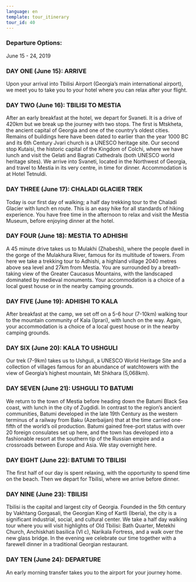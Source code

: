 ```yaml
---
language: en
template: tour_itinerary
tour_id: 40
---
```

### Departure Options:


June 15 - 24, 2019

### DAY ONE (June 15): ARRIVE


Upon your arrival into Tbilisi Airport (Georgia’s main international airport), we
meet you to take you to your hotel where you can relax after your flight.

### DAY TWO (June 16): TBILISI TO MESTIA


After an early breakfast at the hotel, we depart for Svaneti. It is a drive of 420km
but we break up the journey with two stops. The first is Mtskheta, the ancient capital
of Georgia and one of the country’s oldest cities. Remains of buildings here have
been dated to earlier than the year 1000 BC and its 6th Century Jvari church is
a UNESCO heritage site. Our second stop Kutaisi, the historic capital of the Kingdom
of Colchi, where we have lunch and visit the Gelati and Bagrati Cathedrals (both
UNESCO world heritage sites). We arrive into Svaneti, located in the Northwest of
Georgia, and travel to Mestia in its very centre, in time for dinner. Accommodation
is at Hotel Tetnuldi.

### DAY THREE (June 17): CHALADI GLACIER TREK


Today is our first day of walking; a half day trekking tour to the Chaladi Glacier
with lunch en route. This is an easy hike for all standards of hiking experience.
You have free time in the afternoon to relax and visit the Mestia Museum, before
enjoying dinner at the hotel.

### DAY FOUR (June 18): MESTIA TO ADHISHI


A 45 minute drive takes us to Mulakhi (Zhabeshi), where the people dwell in the gorge
of the Mulakhura River, famous for its multitude of towers. From here we take a
trekking tour to Adhishi, a highland village 2040 metres above sea level and 27km
from Mestia. You are surrounded by a breath-taking view of the Greater Caucasus
Mountains, with the landscaped dominated by medieval monuments. Your accommodation
is a choice of a local guest house or in the nearby camping grounds.

### DAY FIVE (June 19): ADHISHI TO KALA


After breakfast at the camp, we set off on a 5-6 hour (7-10km) walking tour to the
mountain community of Kala (Iprari), with lunch on the way. Again, your accommodation
is a choice of a local guest house or in the nearby camping grounds.

### DAY SIX (June 20): KALA TO USHGULI


Our trek (7-9km) takes us to Ushguli, a UNESCO World Heritage Site and a collection
of villages famous for an abundance of watchtowers with the view of Georgia’s highest
mountain, Mt Shkhara (5,068km).

### DAY SEVEN (June 21): USHGULI TO BATUMI


We return to the town of Mestia before heading down the Batumi Black Sea coast, with
lunch in the city of Zugdidi. In contrast to the region’s ancient communities, Batumi
developed in the late 19th Century as the western terminus of a railway from Baku
(Azerbaijan) that at the time carried one-fifth of the world’s oil production. Batumi
gained free-port status with over 20 foreign consulates set up here, and the town
has developed into a fashionable resort at the southern tip of the Russian empire
and a crossroads between Europe and Asia. We stay overnight here.

### DAY EIGHT (June 22): BATUMI TO TBILISI


The first half of our day is spent relaxing, with the opportunity to spend time on
the beach. Then we depart for Tbilisi, where we arrive before dinner.

### DAY NINE (June 23): TBILISI


Tbilisi is the capital and largest city of Georgia. Founded in the 5th century by
Vakhtang Gorgasali, the Georgian King of Kartli (Iberia), the city is a significant
industrial, social, and cultural center. We take a half day walking tour where you
will visit highlights of Old Tbilisi: Bath Quarter, Metekhi Church, Anchiskhati
basilica (VI c), Narikala Fortress, and a walk over the new glass bridge. In the
evening we celebrate our time together with a farewell dinner in a traditional Georgian
restaurant.

### DAY TEN (June 24): DEPARTURE


An early morning transfer takes you to the airport for your journey home.